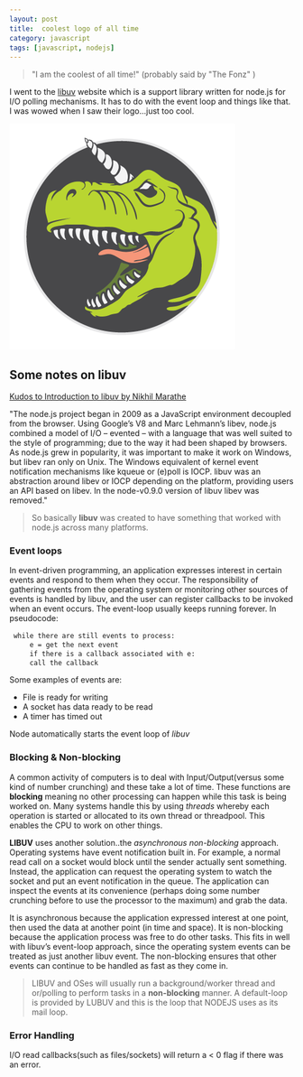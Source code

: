```yaml
---
layout: post
title:  coolest logo of all time
category: javascript
tags: [javascript, nodejs]
---
```


> "I am the coolest of all time!"    (probably said by "The Fonz" )

I went to the [libuv](http://docs.libuv.org/en/v1.x/design.html) website which is a support library written for 
node.js for I/O polling mechanisms.   It has to do with the event loop and things like that.  I was wowed when I saw their logo...just too cool.

 ![The coool-ist logo of all time](/assets/img/libuv.png)

## Some notes on libuv
[Kudos to  Introduction to libuv by Nikhil Marathe](https://nikhilm.github.io/uvbook/index.html)  

  "The node.js project began in 2009 as a JavaScript environment decoupled from the browser. Using Google’s V8 and Marc Lehmann’s libev, node.js combined a model of I/O – evented – with a language that was well suited to the style of programming; due to the way it had been shaped by browsers. As node.js grew in popularity, it was important to make it work on Windows, but libev ran only on Unix. The Windows equivalent of kernel event notification mechanisms like kqueue or (e)poll is IOCP. libuv was an abstraction around libev or IOCP depending on the platform, providing users an API based on libev. In the node-v0.9.0 version of libuv libev was removed."     
  
> So basically **libuv** was created to have something that worked with node.js across many platforms.
  
### Event loops 
   In event-driven programming, an application expresses interest in certain events and respond to them when they occur. The responsibility of gathering events from the operating system or monitoring other sources of events is handled by libuv, and the user can register callbacks to be invoked when an event occurs. The event-loop usually keeps running forever. In pseudocode:
   
  ``` 
   while there are still events to process:
       e = get the next event
       if there is a callback associated with e:
       call the callback
  ``` 
   Some examples of events are:
   
   - File is ready for writing
   - A socket has data ready to be read
   - A timer has timed out
   
   Node automatically starts the event loop of *libuv*
   
### Blocking & Non-blocking
   A common activity of computers is to deal with Input/Output(versus some kind of number crunching) and these take a lot of time.  These functions are **blocking** meaning no other processing can happen while this task is being worked on.
   Many systems handle this by using *threads* whereby each operation is started or allocated to its own thread or threadpool.  This enables the CPU to work on other things.
   
   **LIBUV** uses another solution..the *asynchronous non-blocking* approach.  Operating systems have event notification built in.  For example, a normal read call on a socket would block until the sender actually sent something. Instead, the application can request the operating system to watch the socket and put an event notification in the queue. The application can inspect the events at its convenience (perhaps doing some number crunching before to use the processor to the maximum) and grab the data. 
   
   It is asynchronous because the application expressed interest at one point, then used the data at another point (in time and space). It is non-blocking because the application process was free to do other tasks. This fits in well with libuv’s event-loop approach, since the operating system events can be treated as just another libuv event. The non-blocking ensures that other events can continue to be handled as fast as they come in.
   
   > LIBUV and OSes will usually run a background/worker thread and or/polling to perform tasks in a **non-blocking** manner.  A default-loop is provided by LUBUV and this is the loop that NODEJS uses as its mail loop.
   
### Error Handling
I/O read callbacks(such as files/sockets) will return a < 0 flag if there was an error.
